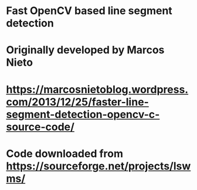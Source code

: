 # Fast OpenCV based line segment detection
# Originally developed by Marcos Nieto
# https://marcosnietoblog.wordpress.com/2013/12/25/faster-line-segment-detection-opencv-c-source-code/
 
# Code downloaded from https://sourceforge.net/projects/lswms/

